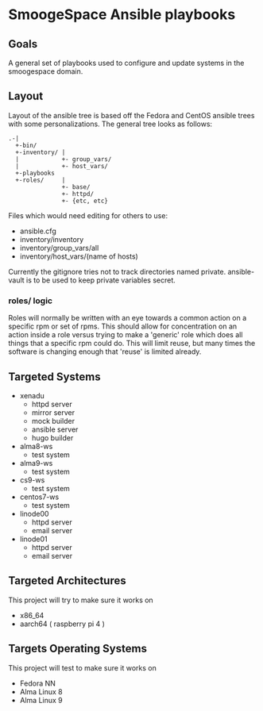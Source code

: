 # SmoogeSpace Ansible playbooks

## Goals

A general set of playbooks used to configure and update systems in the
smoogespace domain.

## Layout

Layout of the ansible tree is based off the Fedora and CentOS ansible
trees with some personalizations. The general tree looks as follows:

```text
.-|
  +-bin/
  +-inventory/ |
  |            +- group_vars/
  |            +- host_vars/
  +-playbooks
  +-roles/     |
               +- base/
               +- httpd/
               +- {etc, etc}
```

Files which would need editing for others to use:

* ansible.cfg
* inventory/inventory
* inventory/group_vars/all
* inventory/host_vars/(name of hosts)

Currently the gitignore tries not to track directories named
private. ansible-vault is to be used to keep private variables secret.

### roles/ logic

Roles will normally be written with an eye towards a common action on a
specific rpm or set of rpms. This should allow for concentration on an
action inside a role versus trying to make a 'generic' role which does
all things that a specific rpm could do. This will limit reuse, but many
times the software is changing enough that 'reuse' is limited already.

## Targeted Systems

* xenadu
  * httpd server
  * mirror server
  * mock builder
  * ansible server
  * hugo builder
* alma8-ws
  * test system
* alma9-ws
  * test system
* cs9-ws
  * test system
* centos7-ws
  * test system
* linode00
  * httpd server
  * email server
* linode01
  * httpd server
  * email server

## Targeted Architectures

This project will try to make sure it works on

* x86_64
* aarch64 ( raspberry pi 4 )

## Targets Operating Systems

This project will test to make sure it works on

* Fedora NN
* Alma Linux 8
* Alma Linux 9
